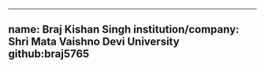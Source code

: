 
---
name: Braj Kishan Singh
institution/company: Shri Mata Vaishno Devi University
github:braj5765
---
